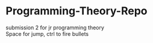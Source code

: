 # Programming-Theory-Repo
submission 2 for jr programming theory  
Space for jump, ctrl to fire bullets
